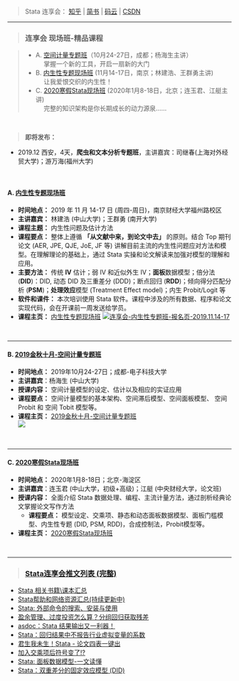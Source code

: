 
&emsp;
 
> Stata 连享会： [知乎](https://zhuanlan.zhihu.com/arlion) | [简书](http://www.jianshu.com/u/69a30474ef33) | [码云](https://gitee.com/arlionn) | [CSDN](https://blog.csdn.net/arlionn)



---
> ### 连享会 现场班-精品课程
  
 
> - A. [空间计量专题班](https://gitee.com/arlionn/Course/blob/master/2019Spatial.md)（10月24-27日，成都；杨海生主讲）    
> &emsp;  掌握一个新的工具，开启一扇新的大门 
> &emsp;    
> - B. [内生性专题现场班](https://gitee.com/arlionn/Course/blob/master/Done/2019Endog.md) (11月14-17日，南京；林建浩、王群勇主讲)      
> &emsp;  让我爱恨交织的内生性！
> &emsp;    
> - C. [2020寒假Stata现场班](https://gitee.com/arlionn/Course/blob/master/StataFull.md) (2020年1月8-18日，北京；连玉君、江艇主讲)       
> &emsp; 完整的知识架构是你长期成长的动力源泉……


&emsp;

> **即将发布：**
  - 2019.12  西安，4天，**爬虫和文本分析专题班**，主讲嘉宾：司继春(上海对外经贸大学)；游万海(福州大学)


&emsp;


#### A. [内生性专题现场班](https://gitee.com/arlionn/Course/blob/master/Done/2019Endog.md)   
- **时间地点：** 2019 年 11 月 14-17 日 (周四-周日)，南京财经大学福州路校区
- **主讲嘉宾：** 林建浩 (中山大学)；王群勇 (南开大学)
- **课程主题：** 内生性问题及估计方法
- **课程要点：** 整体上遵循 **「从文献中来，到论文中去」** 的原则。结合 Top 期刊论文 (AER, JPE, QJE, JoE, JF 等) 讲解目前主流的内生性问题应对方法和模型。在理解理论的基础上，通过 Stata 实操和论文解读来加强对模型的理解和应用。
- **主要方法：** 传统 **IV** 估计；弱 IV 和近似外生 IV；**面板**数据模型；倍分法 (**DID**)：DID, 动态 DID 及三重差分 (DDD)；断点回归 (**RDD**)；倾向得分匹配分析 (**PSM**)；**处理效应**模型 (Treatment Effect model)；内生 Probit/Logit 等
- **软件和课件：** 本次培训使用 Stata 软件。课程中涉及的所有数据、程序和论文实现代码，会在开课前一周发送给学员。
- **课程主页：** [内生性专题现场班](https://gitee.com/arlionn/Course/blob/master/Done/2019Endog.md) 
[![连享会-内生性专题班-报名页-2019.11.14-17](https://images.gitee.com/uploads/images/2019/0908/155222_62e4c77b_1522177.png)](https://gitee.com/arlionn/Course/blob/master/2019Spatial.md)


&emsp;

---
#### B. [2019金秋十月-空间计量专题班](https://gitee.com/arlionn/Course/blob/master/2019Spatial.md) 
- **时间地点：** 2019年10月24-27日；成都-电子科技大学  
- **主讲嘉宾**：杨海生 (中山大学)
- **授课内容：** 空间计量模型的设定、估计以及相应的实证应用
- **课程要点：** 空间计量模型的基本架构、空间滞后模型、空间面板模型、 空间 Probit 和 空间 Tobit 模型等。
- **课程主页：** [2019金秋十月-空间计量专题班](https://gitee.com/arlionn/Course/blob/master/2019Spatial.md)  
[![](https://images.gitee.com/uploads/images/2019/0808/092532_147eaf7f_1522177.png)](https://mp.weixin.qq.com/s/aU6B9HZaf2BSHF7lSLe6LA)

&emsp;

---
#### C. [2020寒假Stata现场班](https://gitee.com/arlionn/Course/blob/master/StataFull.md)  
- **时间地点：** 2020年1月8-18日；北京-海淀区
- **主讲嘉宾**：连玉君 (中山大学，初级+高级)；江艇 (中央财经大学，论文班)
- **授课内容：** 全面介绍 Stata 数据处理、编程、主流计量方法，通过剖析经典论文掌握论文写作方法
  - **课程要点：** 模型设定、交乘项、静态和动态面板数据模型、面板门槛模型、内生性专题 (DID, PSM, RDD)，合成控制法，Probit模型等。
- **课程主页：** [2020寒假Stata现场班](https://gitee.com/arlionn/Course/blob/master/StataFull.md) 

&emsp;

---

> ### [Stata连享会推文列表 (完整)](https://www.jianshu.com/p/de82fdc2c18a)

- [Stata 相关书籍\课本汇总](https://link.zhihu.com/?target=http%3A//www.jianshu.com/p/f1c4b8762709)
- [Stata帮助和网络资源汇总(持续更新中)](https://link.zhihu.com/?target=http%3A//www.jianshu.com/p/c723bb0dbf98)
- [Stata: 外部命令的搜索、安装与使用](http://www.jianshu.com/p/9b8ecf8f332e)
- [盈余管理、过度投资怎么算？分组回归获取残差](https://www.jianshu.com/p/73bc73a87d6c)
- [asdoc：Stata 结果输出又一利器！](http://www.jianshu.com/p/e4ddcd06f8ae)
- [Stata：回归结果中不报告行业虚拟变量的系数](https://www.jianshu.com/p/85f09d645862)
- [君生我未生！Stata - 论文四表一键出](https://link.zhihu.com/?target=http%3A//www.jianshu.com/p/97c4f291ee1e)
- [加入交乘项后符号变了!?](http://www.jianshu.com/p/953f30f39195)
- [Stata: 面板数据模型-一文读懂](http://www.jianshu.com/p/e103270ce674)
- [Stata：双重差分的固定效应模型 (DID)](https://www.jianshu.com/p/e97c1dc05c2c)
